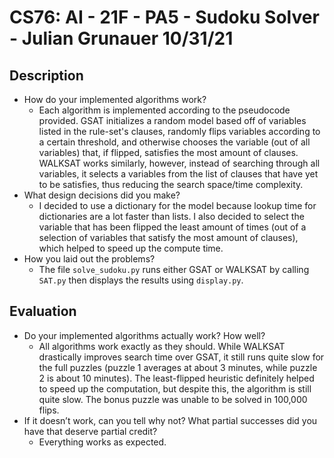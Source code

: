 # CS76: AI - 21F - PA5 - Sudoku Solver - Julian Grunauer 10/31/21

## Description
* How do your implemented algorithms work?
  * Each algorithm is implemented according to the pseudocode provided. GSAT initializes a random model based off of variables listed in the rule-set's clauses, randomly flips variables according to a certain threshold, and otherwise chooses the variable (out of all variables) that, if flipped, satisfies the most amount of clauses. WALKSAT works similarly, however, instead of searching through all variables, it selects a variables from the list of clauses that have yet to be satisfies, thus reducing the search space/time complexity. 
* What design decisions did you make?
  * I decided to use a dictionary for the model because lookup time for dictionaries are a lot faster than lists. I also decided to select the variable that has been flipped the least amount of times (out of a selection of variables that satisfy the most amount of clauses), which helped to speed up the compute time. 
* How you laid out the problems?
  * The file ```solve_sudoku.py``` runs either GSAT or WALKSAT by calling ```SAT.py``` then displays the results using ```display.py```.

## Evaluation
* Do your implemented algorithms actually work? How well? 
  * All algorithms work exactly as they should. While WALKSAT drastically improves search time over GSAT, it still runs quite slow for the full puzzles (puzzle 1 averages at about 3 minutes, while puzzle 2 is about 10 minutes). The least-flipped heuristic definitely helped to speed up the computation, but despite this, the algorithm is still quite slow. The bonus puzzle was unable to be solved in 100,000 flips. 
* If it doesn’t work, can you tell why not? What partial successes did you have that deserve partial credit? 
  * Everything works as expected.
